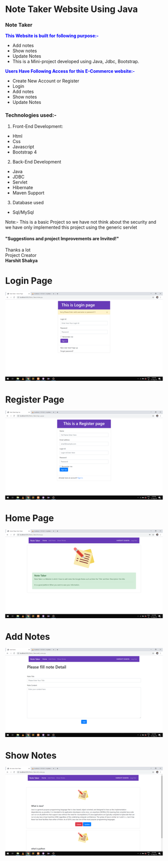 # Note Taker Website Using Java 
### Note Taker
<span style="color:blue">**This Website is built for following purpose:-**</span>
- Add notes
- Show notes
- Update Notes
- This is a Mini-project developed using Java, Jdbc, Bootstrap. 



<span style="color:blue">**Users Have Following Access for this E-Commerce website:-**</span>
- Create New Account or Register
- Login
- Add notes
- Show notes
- Update Notes

### Technologies used:-
1. Front-End Development:
- Html
- Css
- Javascript
- Bootstrap 4

2. Back-End Development
- Java
- JDBC
- Servlet
- Hibernate
- Maven Support

3. Database used
- Sql/MySql


Note:- This is a basic Project so we have not think about the security and we have only implemented this project using the generic servlet

#### "Suggestions and project Improvements are Invited!"

<bold>Thanks a lot</bold><br/>
 Project Creator<br/>
 <b >Harshit Shakya</b>                                                                                                      
                                                                                                         
                                                                                                         
<h1>Login Page</h1>
<img src="project images/login.png">

<h1>Register Page</h1>
<img src="project images/register.png">

<h1>Home Page</h1>
<img src="project images/home.png">

<h1>Add Notes</h1>
<img src="project images/add.png">

<h1>Show Notes</h1>
<img src="project images/show.png">
